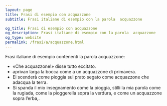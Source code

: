 ```yaml
---
layout: page
title: Frasi di esempio con acquazzone 
subtitle: Frasi italiane di esempio con la parola  acquazzone

og_title: Frasi di esempio con acquazzone 
og_description: Frasi italiane di esempio con la parola  acquazzone
og_type: website
permalink: /frasi/a/acquazzone.html
---
```


Frasi italiane di esempio contenenti la parola acquazzone:


- «Che acquazzone!» disse tutto eccitato.
- aprivan larga la bocca come a un acquazzone di primavera.
- Ei scenderà come pioggia sul prato segato come acquazzone che adacqua la terra.
- Si spanda il mio insegnamento come la pioggia, stilli la mia parola come la rugiada, come la pioggerella sopra la verdura, e come un acquazzone sopra l’erba,.
